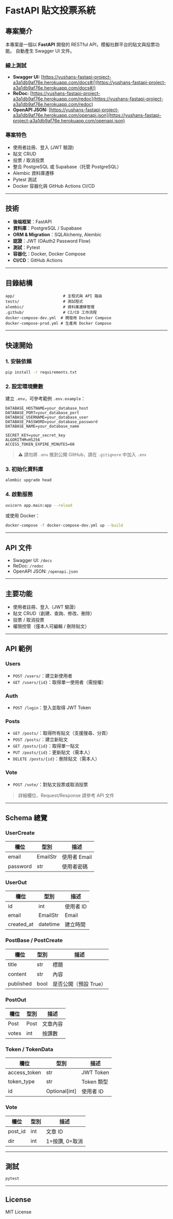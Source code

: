 # FastAPI 貼文投票系統

## 專案簡介

本專案是一個以 **FastAPI** 開發的 RESTful API，模擬社群平台的貼文與投票功能。
自動產生 Swagger UI 文件。
### 線上測試
- **Swagger UI:** [https://yushans-fastapi-project-a3a1db9af76e.herokuapp.com/docs#/](https://yushans-fastapi-project-a3a1db9af76e.herokuapp.com/docs#/)  
- **ReDoc:** [https://yushans-fastapi-project-a3a1db9af76e.herokuapp.com/redoc](https://yushans-fastapi-project-a3a1db9af76e.herokuapp.com/redoc)  
- **OpenAPI JSON:** [https://yushans-fastapi-project-a3a1db9af76e.herokuapp.com/openapi.json](https://yushans-fastapi-project-a3a1db9af76e.herokuapp.com/openapi.json)  


### 專案特色

- 使用者註冊、登入 (JWT 驗證)
- 貼文 CRUD
- 投票 / 取消投票
- 整合 PostgreSQL 或 Supabase（托管 PostgreSQL）
- Alembic 資料庫遷移
- Pytest 測試
- Docker 容器化與 GitHub Actions CI/CD

---

## 技術

- **後端框架**：FastAPI  
- **資料庫**：PostgreSQL / Supabase  
- **ORM & Migration**：SQLAlchemy, Alembic  
- **認證**：JWT (OAuth2 Password Flow)  
- **測試**：Pytest  
- **容器化**：Docker, Docker Compose  
- **CI/CD**：GitHub Actions  

---

## 目錄結構

```text
app/                     # 主程式與 API 路由  
tests/                   # 測試程式  
alembic/                 # 資料庫遷移管理  
.github/                 # CI/CD 工作流程  
docker-compose-dev.yml  # 開發用 Docker Compose  
docker-compose-prod.yml # 生產用 Docker Compose  
```

---

## 快速開始

### 1. 安裝依賴

```bash
pip install -r requirements.txt
```

### 2. 設定環境變數

建立 `.env`，可參考範例 `.env.example`：

```env
DATABASE_HOSTNAME=your_database_host
DATABASE_PORT=your_database_port
DATABASE_USERNAME=your_database_user
DATABASE_PASSWORD=your_database_password
DATABASE_NAME=your_database_name

SECRET_KEY=your_secret_key
ALGORITHM=HS256
ACCESS_TOKEN_EXPIRE_MINUTES=60
```

> ⚠️ 請勿將 `.env` 推到公開 GitHub，請在 `.gitignore` 中加入 `.env`

### 3. 初始化資料庫

```bash
alembic upgrade head
```

### 4. 啟動服務

```bash
uvicorn app.main:app --reload
```

或使用 Docker：

```bash
docker-compose -f docker-compose-dev.yml up --build
```

---

## API 文件

- Swagger UI: `/docs`
- ReDoc: `/redoc`
- OpenAPI JSON: `/openapi.json`

---

## 主要功能

- 使用者註冊、登入（JWT 驗證）
- 貼文 CRUD（創建、查詢、修改、刪除）
- 投票 / 取消投票
- 權限控管（僅本人可編輯 / 刪除貼文）

---

## API 範例

### Users

- `POST /users/`：建立新使用者  
- `GET /users/{id}`：取得單一使用者（需授權）

### Auth

- `POST /login`：登入並取得 JWT Token

### Posts

- `GET /posts/`：取得所有貼文（支援搜尋、分頁）  
- `POST /posts/`：建立新貼文  
- `GET /posts/{id}`：取得單一貼文  
- `PUT /posts/{id}`：更新貼文（需本人）  
- `DELETE /posts/{id}`：刪除貼文（需本人）

### Vote

- `POST /vote/`：對貼文投票或取消投票

> 詳細欄位、Request/Response 請參考 API 文件

---

## Schema 總覽

### UserCreate

| 欄位     | 型別     | 描述         |
|----------|----------|--------------|
| email    | EmailStr | 使用者 Email |
| password | str      | 使用者密碼   |

### UserOut

| 欄位       | 型別     | 描述         |
|------------|----------|--------------|
| id         | int      | 使用者 ID    |
| email      | EmailStr | Email        |
| created_at | datetime | 建立時間     |

### PostBase / PostCreate

| 欄位     | 型別 | 描述         |
|----------|------|--------------|
| title    | str  | 標題         |
| content  | str  | 內容         |
| published| bool | 是否公開（預設 True）|

### PostOut

| 欄位 | 型別 | 描述     |
|------|------|----------|
| Post | Post | 文章內容 |
| votes| int  | 按讚數   |

### Token / TokenData

| 欄位         | 型別         | 描述         |
|--------------|--------------|--------------|
| access_token | str          | JWT Token    |
| token_type   | str          | Token 類型   |
| id           | Optional[int]| 使用者 ID    |

### Vote

| 欄位    | 型別 | 描述         |
|---------|------|--------------|
| post_id | int  | 文章 ID      |
| dir     | int  | 1=按讚, 0=取消 |

---

## 測試

```bash
pytest
```

---

## License

MIT License